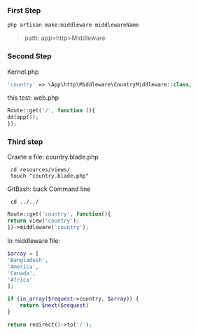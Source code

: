 
### First Step
```git
php artisan make:middleware middlewareName

```
>path: app>http>Middleware

### Second Step
Kernel.php
```php
'country' => \App\http\Middleware\CountryMiddleware::class,
```

this test: web.php
```php
Route::get('/', function (){
dd(app());
});
```

### Third step
Craete a file: country.blade.php 
```git
 cd resources/views/ 
 touch "country.blade.php" 
```

GitBash: back Command line
```gitbash
 cd ../../
```


```php
Route::get('country', function(){
return view('country');
})->middleware('country');
```

In middleware file:
```php
$array = [
'Bangladesh',
'America',
'Canada',
'Africa'
];

if (in_array($request->country, $array)) {
	return $next($request)
}

return redirect()->to('/');

```



